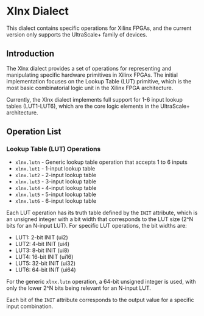 # Xlnx Dialect

This dialect contains specific operations for Xilinx FPGAs, and the current version only supports the UltraScale+ family of devices.

## Introduction

The Xlnx dialect provides a set of operations for representing and manipulating specific hardware primitives in Xilinx FPGAs. The initial implementation focuses on the Lookup Table (LUT) primitive, which is the most basic combinatorial logic unit in the Xilinx FPGA architecture.

Currently, the Xlnx dialect implements full support for 1-6 input lookup tables (LUT1-LUT6), which are the core logic elements in the UltraScale+ architecture.

## Operation List

### Lookup Table (LUT) Operations

- `xlnx.lutn` - Generic lookup table operation that accepts 1 to 6 inputs
- `xlnx.lut1` - 1-input lookup table
- `xlnx.lut2` - 2-input lookup table
- `xlnx.lut3` - 3-input lookup table
- `xlnx.lut4` - 4-input lookup table
- `xlnx.lut5` - 5-input lookup table
- `xlnx.lut6` - 6-input lookup table

Each LUT operation has its truth table defined by the `INIT` attribute, which is an unsigned integer with a bit width that corresponds to the LUT size (2^N bits for an N-input LUT). For specific LUT operations, the bit widths are:
- LUT1: 2-bit INIT (ui2)
- LUT2: 4-bit INIT (ui4)
- LUT3: 8-bit INIT (ui8)
- LUT4: 16-bit INIT (ui16)
- LUT5: 32-bit INIT (ui32)
- LUT6: 64-bit INIT (ui64)

For the generic `xlnx.lutn` operation, a 64-bit unsigned integer is used, with only the lower 2^N bits being relevant for an N-input LUT.

Each bit of the `INIT` attribute corresponds to the output value for a specific input combination.